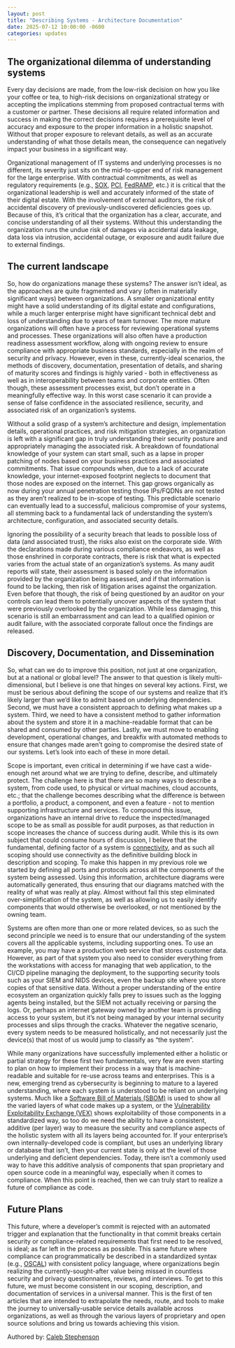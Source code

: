 ```yaml
---
layout: post
title: "Describing Systems - Architecture Documentation"
date: 2025-07-12 10:00:00 -0600
categories: updates
---
```


## The organizational dilemma of understanding systems

Every day decisions are made, from the low-risk decision on how you like your coffee or tea, to high-risk decisions on organizational strategy or accepting the implications stemming from proposed contractual terms with a customer or partner.  These decisions all require related information and success in making the correct decisions requires a prerequisite level of accuracy and exposure to the proper information in a holistic snapshot.  Without that proper exposure to relevant details, as well as an accurate understanding of what those details mean, the consequence can negatively impact your business in a significant way.

Organizational management of IT systems and underlying processes is no different, its severity just sits on the mid-to-upper end of risk management for the large enterprise.  With contractual commitments, as well as regulatory requirements (e.g., [SOX](https://www.sarbanes-oxley-act.com/), [PCI](https://docs-prv.pcisecuritystandards.org/PCI%20DSS/Standard/PCI-DSS-v4_0_1.pdf), [FedRAMP](https://www.fedramp.gov/), etc.) it is critical that the organizational leadership is well and accurately informed of the state of their digital estate.  With the involvement of external auditors, the risk of accidental discovery of previously-undiscovered deficiencies goes up.  Because of this, it’s critical that the organization has a clear, accurate, and concise understanding of all their systems.  Without this understanding the organization runs the undue risk of damages via accidental data leakage, data loss via intrusion, accidental outage, or exposure and audit failure due to external findings.

## The current landscape

So, how do organizations manage these systems?  The answer isn’t ideal, as the approaches are quite fragmented and vary (often in materially significant ways) between organizations.  A smaller organizational entity might have a solid understanding of its digital estate and configurations, while a much larger enterprise might have significant technical debt and loss of understanding due to years of team turnover.  The more mature organizations will often have a process for reviewing operational systems and processes.  These organizations will also often have a production readiness assessment workflow, along with ongoing review to ensure compliance with appropriate business standards, especially in the realm of security and privacy.  However, even in these, currently-ideal scenarios, the methods of discovery, documentation, presentation of details, and sharing of maturity scores and findings is highly varied - both in effectiveness as well as in interoperability between teams and corporate entities.  Often though, these assessment processes exist, but don’t operate in a meaningfully effective way.  In this worst case scenario it can provide a sense of false confidence in the associated resilience, security, and associated risk of an organization’s systems.

Without a solid grasp of a system’s architecture and design, implementation details, operational practices, and risk mitigation strategies, an organization is left with a significant gap in truly understanding their security posture and appropriately managing the associated risk.  A breakdown of foundational knowledge of your system can start small, such as a lapse in proper patching of nodes based on your business practices and associated commitments.  That issue compounds when, due to a lack of accurate knowledge, your internet-exposed footprint neglects to document that those nodes are exposed on the internet.  This gap grows organically as now during your annual penetration testing those IPs/FQDNs are not tested as they aren’t realized to be in-scope of testing.  This predictable scenario can eventually lead to a successful, malicious compromise of your systems, all stemming back to a fundamental lack of understanding the system’s architecture, configuration, and associated security details.

Ignoring the possibility of a security breach that leads to possible loss of data (and associated trust), the risks also exist on the corporate side.  With the declarations made during various compliance endeavors, as well as those enshrined in corporate contracts, there is risk that what is expected varies from the actual state of an organization’s systems.  As many audit reports will state, their assessment is based solely on the information provided by the organization being assessed, and if that information is found to be lacking, then risk of litigation arises against the organization.  Even before that though, the risk of being questioned by an auditor on your controls can lead them to potentially uncover aspects of the system that were previously overlooked by the organization.  While less damaging, this scenario is still an embarrassment and can lead to a qualified opinion or audit failure, with the associated corporate fallout once the findings are released.

## Discovery, Documentation, and Dissemination

So, what can we do to improve this position, not just at one organization, but at a national or global level?  The answer to that question is likely multi-dimensional, but I believe is one that hinges on several key actions.  First, we must be serious about defining the scope of our systems and realize that it’s likely larger than we’d like to admit based on underlying dependencies.  Second, we must have a consistent approach to defining what makes up a system. Third, we need to have a consistent method to gather information about the system and store it in a machine-readable format that can be shared and consumed by other parties.  Lastly, we must move to enabling development, operational changes, and breakfix with automated methods to ensure that changes made aren’t going to compromise the desired state of our systems.  Let’s look into each of these in more detail.

Scope is important, even critical in determining if we have cast a wide-enough net around what we are trying to define, describe, and ultimately protect.  The challenge here is that there are so many ways to describe a system, from code used, to physical or virtual machines, cloud accounts, etc.; that the challenge becomes describing what the difference is between a portfolio, a product, a component, and even a feature - not to mention supporting infrastructure and services.  To compound this issue, organizations have an internal drive to reduce the inspected/managed scope to be as small as possible for audit purposes, as that reduction in scope increases the chance of success during audit.  While this is its own subject that could consume hours of discussion, I believe that the fundamental, defining factor of a system is [connectivity](https://dzone.com/articles/compass-part-5-a-lack-of-network-boundaries-invites-a-lack-of-compliance), and as such all scoping should use connectivity as the definitive building block in description and scoping.  To make this happen in my previous role we started by defining all ports and protocols across all the components of the system being assessed.  Using this information, architecture diagrams were automatically generated, thus ensuring that our diagrams matched with the reality of what was really at play.  Almost without fail this step eliminated over-simplification of the system, as well as allowing us to easily identify components that would otherwise be overlooked, or not mentioned by the owning team.

Systems are often more than one or more related devices, so as such the second principle we need is to ensure that our understanding of the system covers all the applicable systems, including supporting ones.  To use an example, you may have a production web service that stores customer data.  However, as part of that system you also need to consider everything from the workstations with access for managing that web application, to the CI/CD pipeline managing the deployment, to the supporting security tools such as your SIEM and NIDS devices, even the backup site where you store copies of that sensitive data.  Without a proper understanding of the entire ecosystem an organization quickly falls prey to issues such as the logging agents being installed, but the SIEM not actually receiving or parsing the logs.  Or, perhaps an internet gateway owned by another team is providing access to your system, but it’s not being managed by your internal security processes and slips through the cracks.  Whatever the negative scenario, every system needs to be measured holistically, and not necessarily just the device(s) that most of us would jump to classify as “the system”.

While many organizations have successfully implemented either a holistic or partial strategy for these first two fundamentals, very few are even starting to plan on how to implement their process in a way that is machine-readable and suitable for re-use across teams and enterprises.  This is a new, emerging trend as cybersecurity is beginning to mature to a layered understanding, where each system is understood to be reliant on underlying systems.  Much like a [Software Bill of Materials (SBOM)](https://www.cisa.gov/sbom) is used to show all the varied layers of what code makes up a system, or the [Vulnerability Exploitability Exchange (VEX)](https://www.cisa.gov/sites/default/files/publications/VEX_Use_Cases_Aprill2022.pdf) shows exploitability of those components in a standardized way, so too do we need the ability to have a consistent, additive (per layer) way to measure the security and compliance aspects of the holistic system with all its layers being accounted for.  If your enterprise’s own internally-developed code is compliant, but uses an underlying library or database that isn’t, then your current state is only at the level of those underlying and deficient dependencies.  Today, there isn’t a commonly used way to have this additive analysis of components that span proprietary and open source code in a meaningful way, especially when it comes to compliance.   When this point is reached, then we can truly start to realize a future of compliance as code.  

## Future Plans

This future, where a developer’s commit is rejected with an automated trigger and explanation that the functionality in that commit breaks certain security or compliance-related requirements that first need to be resolved, is ideal; as far left in the process as possible.  This same future where compliance can programmatically be described in a standardized syntax (e.g., [OSCAL](https://pages.nist.gov/OSCAL/)) with consistent policy language, where organizations begin realizing the currently-sought-after value being missed in countless security and privacy questionnaires, reviews, and interviews.  To get to this future, we must become consistent in our scoping, description, and documentation of services in a universal manner.  This is the first of ten articles that are intended to extrapolate the needs, route, and tools to make the journey to universally-usable service details available across organizations, as well as through the various layers of proprietary and open source solutions and bring us towards achieving this vision.

Authored by: [Caleb Stephenson](https://www.linkedin.com/in/caleb-stephenson-mt-ent-maturity/)
